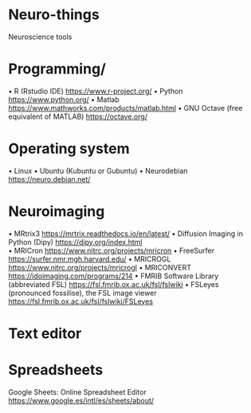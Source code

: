 # Neuro-things
Neuroscience tools

# Programming/
•	R (Rstudio IDE)                                         https://www.r-project.org/
•	Python                                                  https://www.python.org/
•	Matlab                                                  https://www.mathworks.com/products/matlab.html
•	GNU Octave (free equivalent of MATLAB)                  https://octave.org/

# Operating system
•	Linux
•	Ubuntu (Kubuntu or Gubuntu)
•	Neurodebian                                              https://neuro.debian.net/

# Neuroimaging
•	MRtrix3                                                  https://mrtrix.readthedocs.io/en/latest/
•	Diffusion Imaging in Python (Dipy)                       https://dipy.org/index.html                                       
•	MRICron                                                  https://www.nitrc.org/projects/mricron
•	FreeSurfer                                               https://surfer.nmr.mgh.harvard.edu/
•	MRICROGL                                                 https://www.nitrc.org/projects/mricrogl
•	MRICONVERT                                               https://idoimaging.com/programs/214
•	FMRIB Software Library (abbreviated FSL)                 https://fsl.fmrib.ox.ac.uk/fsl/fslwiki
•	FSLeyes (pronounced fossilise), the FSL image viewer     https://fsl.fmrib.ox.ac.uk/fsl/fslwiki/FSLeyes

# Text editor
# Spreadsheets
Google Sheets: Online Spreadsheet Editor                    https://www.google.es/intl/es/sheets/about/
